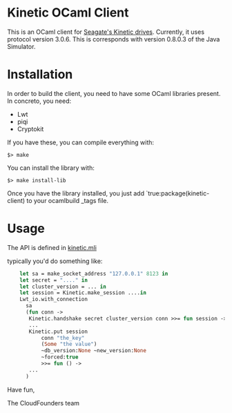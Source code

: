 Kinetic OCaml Client
====================
This is an OCaml client for [Seagate's Kinetic drives](https://developers.seagate.com/display/KV/Kinetic+Open+Storage+Documentation+Wiki).
Currently, it uses protocol version 3.0.6.
This is corresponds with version 0.8.0.3 of the Java Simulator.


Installation
============
In order to build the client, you need to have some OCaml libraries present.
In concreto, you need:
  - Lwt
  - piqi
  - Cryptokit


If you have these, you can compile everything with:

```
$> make
```

You can install the library with:


```
$> make install-lib
```


Once you have the library installed, you just add `true:package(kinetic-client) to your ocamlbuild _tags file.

Usage
=====



The API is defined in [kinetic.mli](src/kinetic.mli)

typically you'd do something like:

```OCaml
    let sa = make_socket_address "127.0.0.1" 8123 in
    let secret = "...." in
    let cluster_version = ... in
    let session = Kinetic.make_session ....in
    Lwt_io.with_connection
      sa
      (fun conn ->
       Kinetic.handshake secret cluster_version conn >>= fun session ->
       ...
       Kinetic.put session
           conn "the_key"
           (Some "the value")
           ~db_version:None ~new_version:None
           ~forced:true
           >>= fun () ->
       ...
      )

```


Have fun,

   The CloudFounders team
